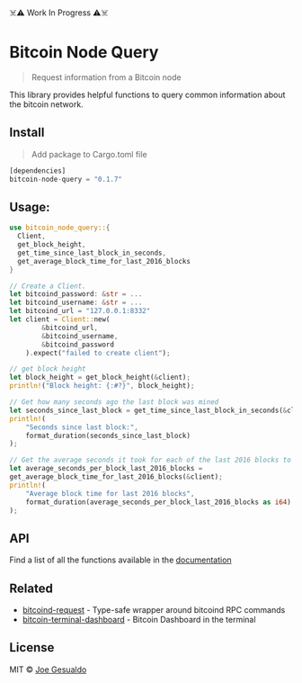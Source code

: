 ☠️⚠️ Work In Progress ⚠️☠️
# Bitcoin Node Query 
> Request information from a Bitcoin node

This library provides helpful functions to query common information about the bitcoin network.

## Install
> Add package to Cargo.toml file
```rust
[dependencies]
bitcoin-node-query = "0.1.7"
```

## Usage:
```rust
use bitcoin_node_query::{
  Client,
  get_block_height,
  get_time_since_last_block_in_seconds,
  get_average_block_time_for_last_2016_blocks
}

// Create a Client.
let bitcoind_password: &str = ...
let bitcoind_username: &str = ...
let bitcoind_url = "127.0.0.1:8332"
let client = Client::new(
        &bitcoind_url,
        &bitcoind_username,
        &bitcoind_password
    ).expect("failed to create client");

// get block height
let block_height = get_block_height(&client);
println!("Block height: {:#?}", block_height);

// Get how many seconds ago the last block was mined 
let seconds_since_last_block = get_time_since_last_block_in_seconds(&client);
println!(
    "Seconds since last block:",
    format_duration(seconds_since_last_block)
);

// Get the average seconds it took for each of the last 2016 blocks to be mined
let average_seconds_per_block_last_2016_blocks =
get_average_block_time_for_last_2016_blocks(&client);
println!(
    "Average block time for last 2016 blocks",
    format_duration(average_seconds_per_block_last_2016_blocks as i64)
);

```
## API

Find a list of all the functions available in the [documentation](https://docs.rs/bitcoin-node-query/0.1.2/bitcoin_node_query/)

## Related
- [bitcoind-request](https://github.com/joegesualdo/bitcoind-request) - Type-safe wrapper around bitcoind RPC commands
- [bitcoin-terminal-dashboard](https://github.com/joegesualdo/bitcoin-terminal-dashboard) - Bitcoin Dashboard in the terminal

## License
MIT © [Joe Gesualdo]()
